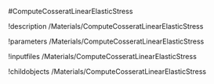 <!-- MOOSE Object Documentation Stub: Remove this when content is added. -->
#ComputeCosseratLinearElasticStress

!description /Materials/ComputeCosseratLinearElasticStress

!parameters /Materials/ComputeCosseratLinearElasticStress

!inputfiles /Materials/ComputeCosseratLinearElasticStress

!childobjects /Materials/ComputeCosseratLinearElasticStress
